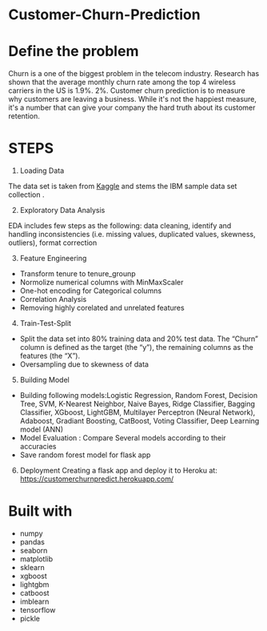 # Customer-Churn-Prediction
# Define the problem
Churn is a one of the biggest problem in the telecom industry. Research has shown that the average monthly churn rate among the top 4 wireless carriers in the US is 1.9%. 2%. Customer churn prediction is to measure why customers are leaving a business. While it's not the happiest measure, it's a number that can give your company the hard truth about its customer retention. 


# STEPS
1. Loading Data 

The data set is taken from [Kaggle](https://www.kaggle.com/blastchar/telco-customer-churn) and stems the IBM sample data set collection .

2. Exploratory Data Analysis

EDA includes few steps as the following: data cleaning, identify and handling inconsistencies (i.e. missing values, duplicated values, skewness, outliers), format correction

3. Feature Engineering
* Transform tenure to tenure_grounp
* Normolize numerical columns with MinMaxScaler
* One-hot encoding for Categorical columns
* Correlation Analysis 
* Removing highly corelated and unrelated  features 

4. Train-Test-Split
* Split the data set into 80% training data and 20% test data. The “Churn” column is defined as the target (the “y”), the remaining columns as the features (the “X”).
* Oversampling due to skewness of data

5. Building Model 
* Building following models:Logistic Regression, Random Forest, Decision Tree, SVM, K-Nearest Neighbor, Naive Bayes, Ridge Classifier, Bagging Classifier, XGboost, LightGBM, Multilayer Perceptron (Neural Network), Adaboost, Gradiant Boosting, CatBoost, Voting Classifier, Deep Learning model (ANN)
* Model Evaluation : Compare Several models according to their accuracies
* Save random forest model for flask app

6. Deployment
Creating a flask app and deploy it to Heroku at: https://customerchurnpredict.herokuapp.com/

# Built with
* numpy
* pandas 
* seaborn
* matplotlib
* sklearn
* xgboost
* lightgbm
* catboost
* imblearn
* tensorflow 
* pickle
